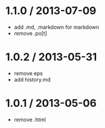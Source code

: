 
1.1.0 / 2013-07-09 
==================

 * add .md, .markdown for markdown
 * remove .po[t]

1.0.2 / 2013-05-31 
==================

 * remove eps
 * add history.md

1.0.1 / 2013-05-06 
==================

  * remove .html

